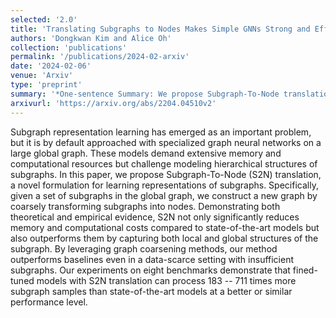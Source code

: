 ```yaml
---
selected: '2.0'
title: 'Translating Subgraphs to Nodes Makes Simple GNNs Strong and Efficient for Subgraph Representation Learning'
authors: 'Dongkwan Kim and Alice Oh'
collection: 'publications'
permalink: '/publications/2024-02-arxiv'
date: '2024-02-06'
venue: 'Arxiv'
type: 'preprint'
summary: '*One-sentence Summary: We propose Subgraph-To-Node translation to effectively and efficiently learn representations of subgraphs by coarsely translating subgraphs into nodes.*'
arxivurl: 'https://arxiv.org/abs/2204.04510v2'
---
```


Subgraph representation learning has emerged as an important problem, but it is by default approached with specialized graph neural networks on a large global graph. These models demand extensive memory and computational resources but challenge modeling hierarchical structures of subgraphs. In this paper, we propose Subgraph-To-Node (S2N) translation, a novel formulation for learning representations of subgraphs. Specifically, given a set of subgraphs in the global graph, we construct a new graph by coarsely transforming subgraphs into nodes. Demonstrating both theoretical and empirical evidence, S2N not only significantly reduces memory and computational costs compared to state-of-the-art models but also outperforms them by capturing both local and global structures of the subgraph. By leveraging graph coarsening methods, our method outperforms baselines even in a data-scarce setting with insufficient subgraphs. Our experiments on eight benchmarks demonstrate that fined-tuned models with S2N translation can process 183 -- 711 times more subgraph samples than state-of-the-art models at a better or similar performance level.